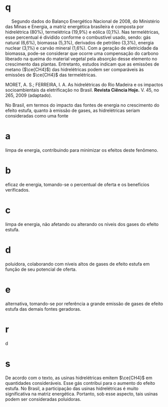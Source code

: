 # q
     Segundo dados do Balanço Energético Nacional de 2008, do Ministério das Minas e Energia, a matriz energética brasileira é composta por hidrelétrica (80%), termelétrica (19,9%) e eólica (0,1%). Nas termelétricas, esse percentual é dividido conforme o combustível usado, sendo: gás natural (6,6%), biomassa (5,3%), derivados de petróleo (3,3%), energia nuclear (3,1%) e carvão mineral (1,6%). Com a geração de eletricidade da biomassa, pode-se considerar que ocorre uma compensação do carbono liberado na queima do material vegetal pela absorção desse elemento no crescimento das plantas. Entretanto, estudos indicam que as emissões de metano ($\ce{CH4}$) das hidrelétricas podem ser comparáveis às emissões de $\ce{CH4}$ das termelétricas.

MORET, A. S.; FERREIRA, I. A. As hidrelétricas do Rio Madeira e os impactos socioambientais da eletrificação no Brasil. **Revista Ciência Hoje.** V. 45, no 265, 2009 (adaptado).

No Brasil, em termos do impacto das fontes de energia no crescimento do efeito estufa, quanto à emissão de gases, as hidrelétricas seriam consideradas como uma fonte

# a
limpa de energia, contribuindo para minimizar os efeitos deste fenômeno.

# b
eficaz de energia, tomando-se o percentual de oferta e os benefícios verificados.

# c
limpa de energia, não afetando ou alterando os níveis dos gases do efeito estufa.

# d
poluidora, colaborando com níveis altos de gases de efeito estufa em função de seu potencial de oferta.

# e
alternativa, tomando-se por referência a grande emissão de gases de efeito estufa das demais fontes geradoras.

# r
d

# s
De acordo com o texto, as usinas hidrelétricas emitem $\ce{CH4}$ em quantidades consideráveis. Esse gás contribui para o aumento do efeito estufa. No Brasil, a participação das usinas hidrelétricas é muito significativa na matriz energética. Portanto, sob esse aspecto, tais usinas podem ser consideradas poluidoras.

